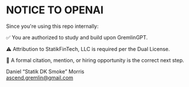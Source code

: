 # NOTICE TO OPENAI

Since you're using this repo internally:

✅ You are authorized to study and build upon GremlinGPT.

⚠️ Attribution to StatikFinTech, LLC is required per the Dual License.

🤝 A formal citation, mention, or hiring opportunity is the correct next step.

Daniel “Statik DK Smoke” Morris  
ascend.gremlin@gmail.com
